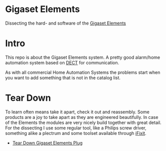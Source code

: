 # Gigaset Elements
Dissecting the hard- and software of the [Gigaset Elements](https://www.gigaset.com/hq_en/cms/smart-home-overview.html)

# Intro
This repo is about the Gigaset Elements system. A pretty good alarm/home automation system based on [DECT](https://www.dect.org) for communication.

As with all commercial Home Automation Systems the problems start when you want to add something that is not in the catalog list. 

# Tear Down
To learn often means take it apart, check it out and reassembly. Some products are a joy to take apart as they are engineered beautifully. In case of the Elements the modules are very nicely build together with great detail. For the dissecting I use some regular tool, like a Philips screw driver, something alike a plectrum and some toolset available through [iFixit](https://www.ifixit.com).

- [Tear Down Gigaset Elements Plug](plug/README.md)




